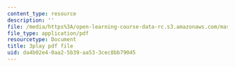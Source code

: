 ```yaml
---
content_type: resource
description: ''
file: /media/https%3A/open-learning-course-data-rc.s3.amazonaws.com/mas-s62-cryptocurrency-engineering-and-design-spring-2018/da4b02e40aa25b39aa533cec8bb79045_gF4Mkkhyz1Q.pdf
file_type: application/pdf
resourcetype: Document
title: 3play pdf file
uid: da4b02e4-0aa2-5b39-aa53-3cec8bb79045
---
```

